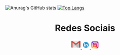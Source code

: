 ![Anurag's GitHub stats](https://github-readme-stats.vercel.app/api?username=henrylacava&show_icons=true&theme=default)
[![Top Langs](https://github-readme-stats.vercel.app/api/top-langs/?username=henrylacava&layout=compact)](https://github.com/anuraghazra/github-readme-stats)

<div  align="center"> 
  <h1 align="center">Redes Sociais</h1>
    <a href = "mailto: lacavahenry@gmail.com">
      <img width="30" src="email_logo.png">
    </a>
    <a href = "https://www.linkedin.com/in/henry-lacava-de-brito-piunti-96b975246/">
      <img width="25" src="linkedin_logo.png">
    </a>
    <a href = "https://www.instagram.com/henry_lacava/">
      <img width="25" src="instagram_logo.png">
    </a>
</div>


<!--
**henrylacava/henrylacava** is a ✨ _special_ ✨ repository because its `README.md` (this file) appears on your GitHub profile.

Here are some ideas to get you started:

- 🔭 I’m currently working on ...
- 🌱 I’m currently learning ...
- 👯 I’m looking to collaborate on ...
- 🤔 I’m looking for help with ...
- 💬 Ask me about ...
- 📫 How to reach me: ...
- 😄 Pronouns: ...
- ⚡ Fun fact: ...
-->
